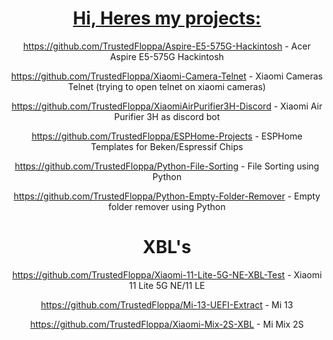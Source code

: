 <div align="center">
  <a href="https://github.com/TrustedFloppa">

# Hi, Heres my projects:
  
https://github.com/TrustedFloppa/Aspire-E5-575G-Hackintosh - Acer Aspire E5-575G Hackintosh

https://github.com/TrustedFloppa/Xiaomi-Camera-Telnet - Xiaomi Cameras Telnet (trying to open telnet on xiaomi cameras)

https://github.com/TrustedFloppa/XiaomiAirPurifier3H-Discord - Xiaomi Air Purifier 3H as discord bot

https://github.com/TrustedFloppa/ESPHome-Projects - ESPHome Templates for Beken/Espressif Chips

https://github.com/TrustedFloppa/Python-File-Sorting - File Sorting using Python

https://github.com/TrustedFloppa/Python-Empty-Folder-Remover - Empty folder remover using Python

# XBL's
https://github.com/TrustedFloppa/Xiaomi-11-Lite-5G-NE-XBL-Test - Xiaomi 11 Lite 5G NE/11 LE

https://github.com/TrustedFloppa/Mi-13-UEFI-Extract - Mi 13

https://github.com/TrustedFloppa/Xiaomi-Mix-2S-XBL - Mi Mix 2S
</div>
  
